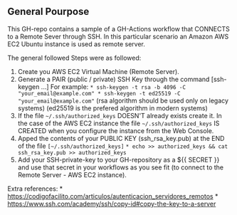## General Pourpose

This GH-repo contains a sample of a GH-Actions workflow that CONNECTS to a Remote Sever through SSH.
In this particular scenario an Amazon AWS EC2 Ubuntu instance is used as remote server.

The general followed Steps were as followed:

1. Create you AWS EC2 Virtual Machine (Remote Server).
2. Generate a PAIR (public / private) SSH Key through the command [ssh-keygen ...]
    For example:
        ```
        * ssh-keygen -t rsa -b 4096 -C "your_email@example.com"
        * ssh-keygen -t ed25519 -C "your_email@example.com"
        ```
    (rsa algorithm should be used only on legacy systems)
    (ed25519 is the prefered algorithm in modern systems)
3. If the file `~/.ssh/authorized_keys` DOESN'T already exists create it.
    In the case of the AWS EC2 instance the file `~/.ssh/authorized_keys` IS CREATED when you configure 
    the instance from the Web Console.
4. Apped the contents of your PUBLIC KEY (ssh_rsa_key.pub) at the END of the file 
    `[~/.ssh/authorized_keys]`
        ```
        * echo >> authorized_keys && cat ssh_rsa_key.pub >> authorized_keys
        ```
5. Add your SSH-private-key to your GH-repository as a ${{ SECRET }} and use that
    secret in your workflows as you see fit (to connect to the Remote Server - AWS EC2 instance).

Extra references:
    * https://codigofacilito.com/articulos/autenticacion_servidores_remotos
    * https://www.ssh.com/academy/ssh/copy-id#copy-the-key-to-a-server
